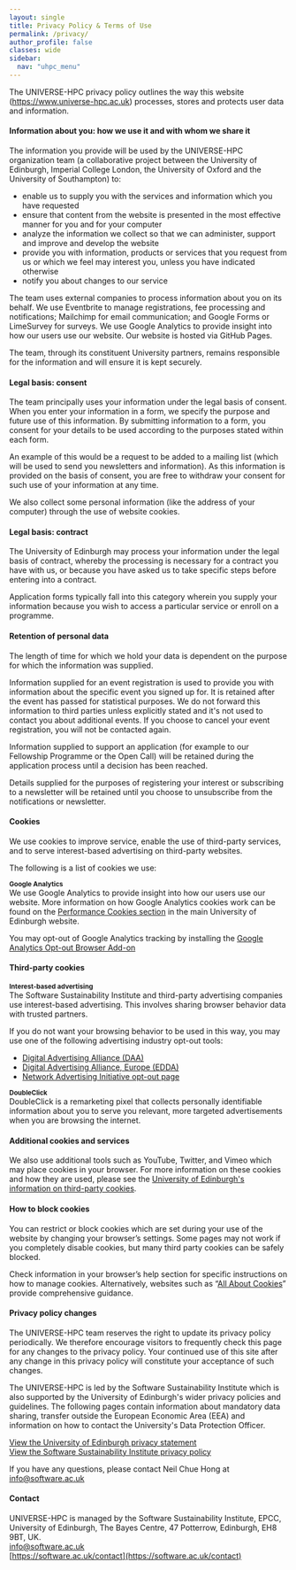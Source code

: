 ```yaml
---
layout: single  
title: Privacy Policy & Terms of Use
permalink: /privacy/
author_profile: false
classes: wide
sidebar:
  nav: "uhpc_menu"
---
```


The UNIVERSE-HPC privacy policy outlines the way this website
(https://www.universe-hpc.ac.uk) processes, stores and protects user data and
information.

#### Information about you: how we use it and with whom we share it

The information you provide will be used by the UNIVERSE-HPC organization team
(a collaborative project between the University of Edinburgh, Imperial College
London, the University of Oxford and the University of Southampton) to:

 - enable us to supply you with the services and information which you have
   requested 
 - ensure that content from the website is presented in the most effective
   manner for you and for your computer 
 - analyze the information we collect so that we can administer, support and
   improve and develop the website 
 - provide you with information, products or services that you request from us
   or which we feel may interest you, unless you have indicated otherwise
 - notify you about changes to our service

The team uses external companies to process information about you on its
behalf. We use Eventbrite to manage registrations, fee processing and
notifications; Mailchimp for email communication; and Google Forms or
LimeSurvey for surveys. We use Google Analytics to provide insight into how our
users use our website. Our website is hosted via GitHub Pages.

The team, through its constituent University partners, remains responsible for
the information and will ensure it is kept securely.

#### Legal basis: consent

The team principally uses your information under the legal basis of consent.
When you enter your information in a form, we specify the purpose and future
use of this information. By submitting information to a form, you consent for
your details to be used according to the purposes stated within each form.

An example of this would be a request to be added to a mailing list (which will
be used to send you newsletters and information). As this information is
provided on the basis of consent, you are free to withdraw your consent for
such use of your information at any time.

We also collect some personal information (like the address of your computer)
through the use of website cookies.

#### Legal basis: contract

The University of Edinburgh may process your information under the legal basis
of contract, whereby the processing is necessary for a contract you have with
us, or because you have asked us to take specific steps before entering into a
contract.

Application forms typically fall into this category wherein you supply your
information because you wish to access a particular service or enroll on a
programme.

#### Retention of personal data

The length of time for which we hold your data is dependent on the purpose for
which the information was supplied.

Information supplied for an event registration is used to provide you with
information about the specific event you signed up for. It is retained after
the event has passed for statistical purposes. We do not forward this
information to third parties unless explicitly stated and it's not used to
contact you about additional events. If you choose to cancel your event
registration, you will not be contacted again.

Information supplied to support an application (for example to our Fellowship
Programme or the Open Call) will be retained during the application process
until a decision has been reached.

Details supplied for the purposes of registering your interest or subscribing
to a newsletter will be retained until you choose to unsubscribe from the
notifications or newsletter.

#### Cookies

We use cookies to improve service, enable the use of third-party services, and
to serve interest-based advertising on third-party websites.

The following is a list of cookies we use:

<small>**Google Analytics**</small><br/>
We use Google Analytics to provide insight into how our users use our website.
More information on how Google Analytics cookies work can be found on the
[Performance Cookies
section](http://www.ed.ac.uk/about/website/privacy/performance-cookies) in the
main University of Edinburgh website.

You may opt-out of Google Analytics tracking by installing the [Google
Analytics Opt-out Browser Add-on](https://tools.google.com/dlpage/gaoptout) 

#### Third-party cookies

<small>**Interest-based advertising**</small><br/>
The Software Sustainability Institute and third-party advertising companies use
interest-based advertising. This involves sharing browser behavior data with
trusted partners.

If you do not want your browsing behavior to be used in this way, you may use
one of the following advertising industry opt-out tools:
 - [Digital Advertising Alliance (DAA)](https://www.aboutads.info/)
 - [Digital Advertising Alliance, Europe
   (EDDA)](https://www.youronlinechoices.eu/)
 - [Network Advertising Initiative opt-out
   page](https://www.networkadvertising.org/managing/opt_out.asp)

<small>**DoubleClick**</small><br/>
DoubleClick is a remarketing pixel that collects personally identifiable
information about you to serve you relevant, more targeted advertisements when
you are browsing the internet.

#### Additional cookies and services

We also use additional tools such as YouTube, Twitter, and Vimeo which may
place cookies in your browser. For more information on these cookies and how
they are used, please see the [University of Edinburgh's information on
third-party
cookies](https://www.ed.ac.uk/about/website/privacy/third-party-cookies).

#### How to block cookies

You can restrict or block cookies which are set during your use of the website
by changing your browser’s settings. Some pages may not work if you completely
disable cookies, but many third party cookies can be safely blocked.

Check information in your browser’s help section for specific instructions on
how to manage cookies. Alternatively, websites such as “[All About
Cookies](https://allaboutcookies.org/)” provide comprehensive guidance.

#### Privacy policy changes

The UNIVERSE-HPC team reserves the right to update its privacy policy
periodically. We therefore encourage visitors to frequently check this page for
any changes to the privacy policy. Your continued use of this site after any
change in this privacy policy will constitute your acceptance of such changes.

The UNIVERSE-HPC is led by the Software Sustainability Institute which is also
supported by the University of Edinburgh's wider privacy policies and
guidelines. The following pages contain information about mandatory data
sharing, transfer outside the European Economic Area (EEA) and information on
how to contact the University's Data Protection Officer.

[View the University of Edinburgh privacy statement](https://www.ed.ac.uk/data-protection/notice)<br/>
[View the Software Sustainability Institute privacy policy](https://software.ac.uk/privacy)

If you have any questions, please contact Neil Chue Hong at [info@software.ac.uk](mailto:info@software.ac.uk)

#### Contact

UNIVERSE-HPC is managed by the Software Sustainability Institute, EPCC,
University of Edinburgh, The Bayes Centre, 47 Potterrow, Edinburgh, EH8 9BT,
UK.<br/>
[info@software.ac.uk](mailto:info@software.ac.uk)<br/>
[https://software.ac.uk/contact](https://software.ac.uk/contact)
